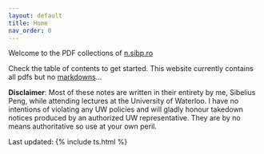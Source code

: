 ```yaml
---
layout: default
title: Home
nav_order: 0
---
```

Welcome to the PDF collections of [n.sibp.ro](https://n.sibp.ro)

Check the table of contents to get started. This website currently contains all pdfs but no [markdowns](../mdf)...

**Disclaimer**: Most of these notes are written in their entirety by me, Sibelius Peng, while attending lectures at the University of Waterloo. I have no intentions of violating any UW policies and will gladly honour takedown notices produced by an authorized UW representative. They are by no means authoritative so use at your own peril.

Last updated: {% include ts.html %}
